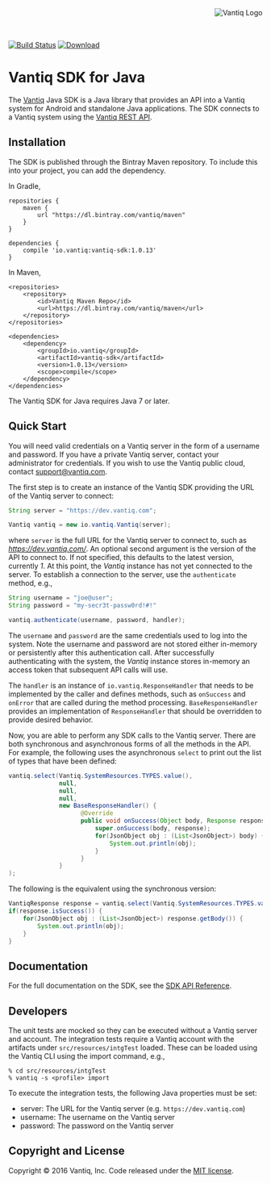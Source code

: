 <div style="height: 50px"><img style="float:right" alt="Vantiq Logo" src="http://vantiq.com/wp-content/uploads/2015/12/vantiq.png"/></div>

[![Build Status](https://travis-ci.org/Vantiq/vantiq-sdk-java.svg?branch=master)](https://travis-ci.org/Vantiq/vantiq-sdk-java)
[ ![Download](https://api.bintray.com/packages/vantiq/maven/vantiq-sdk/images/download.svg) ](https://bintray.com/vantiq/maven/vantiq-sdk/_latestVersion)

# Vantiq SDK for Java

The [Vantiq](http://www.vantiq.com) Java SDK is a Java library that provides an API into a Vantiq system for Android and standalone Java applications.  The SDK connects to a Vantiq system using the [Vantiq REST API](https://dev.vantiq.com/docs/system/api/index.html).

## Installation

The SDK is published through the Bintray Maven repository.  To include this into
your project, you can add the dependency.

In Gradle,

    repositories {
        maven {
            url "https://dl.bintray.com/vantiq/maven"
        }
    }
    
    dependencies {
        compile 'io.vantiq:vantiq-sdk:1.0.13'
    }

In Maven,

    <repositories>
        <repository>
            <id>Vantiq Maven Repo</id>
            <url>https://dl.bintray.com/vantiq/maven</url>
        </repository>
    </repositories>
    
    <dependencies>
        <dependency>
            <groupId>io.vantiq</groupId>
            <artifactId>vantiq-sdk</artifactId>
            <version>1.0.13</version>
            <scope>compile</scope>
        </dependency>
    </dependencies>    

The Vantiq SDK for Java requires Java 7 or later.

## Quick Start

You will need valid credentials on a Vantiq server in the form of a username and password.  If you have a private Vantiq server, contact your administrator for credentials.  If you wish to use the Vantiq public cloud, contact [support@vantiq.com](mailto:support@vantiq.com).

The first step is to create an instance of the Vantiq SDK providing the URL of the Vantiq server to connect:

```java
String server = "https://dev.vantiq.com";

Vantiq vantiq = new io.vantiq.Vantiq(server);
```

where `server` is the full URL for the Vantiq server to connect to, such as *https://dev.vantiq.com/*.  An optional second argument is the version of the API to connect to.  If not specified, this defaults to the latest version, currently *1*.  At this point, the *Vantiq* instance has not yet connected to the server.  To establish a connection to the server, use the `authenticate` method, e.g.,

```java
String username = "joe@user";
String password = "my-secr3t-passw0rd!#!"

vantiq.authenticate(username, password, handler);
```

The `username` and `password` are the same credentials used to log into the system.  Note the username and password are not stored either in-memory or persistently after this authentication call.  After successfully authenticating with the system, the *Vantiq* instance stores in-memory an access token that subsequent API calls will use.

The `handler` is an instance of `io.vantiq.ResponseHandler` that needs to be implemented by the caller and defines methods, such as `onSuccess` and `onError` that are called during the method processing.  `BaseResponseHandler` provides an implementation of `ResponseHandler` that should be overridden to provide desired behavior.

Now, you are able to perform any SDK calls to the Vantiq server.  There are both synchronous and asynchronous forms of all the methods in the API.  For example, the following uses the asynchronous `select` to print out the list of types that have been defined:

```java
vantiq.select(Vantiq.SystemResources.TYPES.value(), 
              null, 
              null, 
              null, 
              new BaseResponseHandler() {
                    @Override
                    public void onSuccess(Object body, Response response) {
                        super.onSuccess(body, response);
                        for(JsonObject obj : (List<JsonObject>) body) {
                            System.out.println(obj);
                        }
                    }
              }
);
```

The following is the equivalent using the synchronous version:

```java
VantiqResponse response = vantiq.select(Vantiq.SystemResources.TYPES.value(), null, null, null);
if(response.isSuccess()) {
    for(JsonObject obj : (List<JsonObject>) response.getBody()) {
        System.out.println(obj);
    }
}
```

## Documentation

For the full documentation on the SDK, see the [SDK API Reference](./docs/api.md).

## Developers

The unit tests are mocked so they can be executed without a Vantiq server and account.  The integration tests require a Vantiq account with the artifacts under `src/resources/intgTest` loaded.  These can be loaded using the Vantiq CLI using the import command, e.g.,

```
% cd src/resources/intgTest
% vantiq -s <profile> import
```

To execute the integration tests, the following Java properties must be set:

- server: The URL for the Vantiq server (e.g. `https://dev.vantiq.com`)
- username: The username on the Vantiq server
- password: The password on the Vantiq server

## Copyright and License

Copyright &copy; 2016 Vantiq, Inc.  Code released under the [MIT license](./LICENSE).
